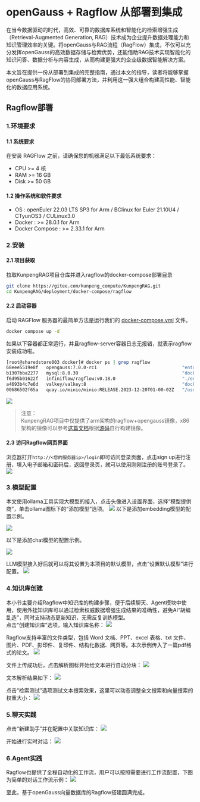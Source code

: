 # openGauss + Ragflow 从部署到集成
在当今数据驱动的时代，高效、可靠的数据库系统和智能化的检索增强生成（Retrieval-Augmented Generation, RAG）技术成为企业提升数据处理能力和知识管理效率的关键。将openGauss与RAG流程（RagFlow）集成，不仅可以充分发挥openGauss的高效数据存储与检索优势，还能借助RAG技术实现智能化的知识问答、数据分析与内容生成，从而构建更强大的企业级数据智能解决方案。

本文旨在提供一份从部署到集成的完整指南，通过本文的指导，读者将能够掌握openGauss与RagFlow的协同部署方法，并利用这一强大组合构建高性能、智能化的数据应用系统。
## Ragflow部署
### 1.环境要求
#### 1.1 系统要求

在安装 RAGFlow 之前，请确保您的机器满足以下最低系统要求：

- CPU >= 4 核
- RAM >= 16 GB
- Disk >= 50 GB

#### 1.2 操作系统和软件要求

- OS : openEuler 22.03 LTS SP3 for Arm / BClinux for Euler 21.10U4 / CTyunOS3 / CULinux3.0
- Docker : >= 28.0.1 for Arm
- Docker Compose : >= 2.33.1 for Arm

### 2.安装
#### 2.1 项目获取
拉取KunpengRAG项目仓库并进入ragflow的docker-compose部署目录
```bash
git clone https://gitee.com/kunpeng_compute/KunpengRAG.git
cd KunpengRAG/deployment/docker-compose/ragflow
```
#### 2.2 启动容器
启动 RAGFlow 服务器的最简单方法是运行我们的 [docker-compose.yml](https://gitee.com/kunpeng_compute/KunpengRAG/blob/master/deployment/docker-compose/ragflow/docker-compose.yml) 文件。

```bash
docker compose up -d
```
如果以下容器都正常运行，并且ragflow-server容器日志无报错，就表示ragflow安装成功啦。
```bash
[root@sharedstore003 docker]# docker ps | grep ragflow
68eee5519e8f   opengauss:7.0.0-rc1                                "entrypoint.sh gauss…"   4 hours ago   Up 4 hours (healthy)    0.0.0.0:6601->5432/tcp, :::6601->5432/tcp                                                                                                                                                                                       ragflow-opengauss
b1307bba2277   mysql:8.0.39                                       "docker-entrypoint.s…"   4 hours ago   Up 4 hours (healthy)    33060/tcp, 0.0.0.0:5455->3306/tcp, :::5455->3306/tcp                                                                                                                                                                            ragflow-mysql
f6d95b01622f   infiniflow/ragflow:v0.18.0                         "./entrypoint.sh"        4 hours ago   Up 4 hours              0.0.0.0:80->80/tcp, :::80->80/tcp, 0.0.0.0:443->443/tcp, :::443->443/tcp, 0.0.0.0:5678-5679->5678-5679/tcp, :::5678-5679->5678-5679/tcp, 0.0.0.0:9380->9380/tcp, :::9380->9380/tcp, 0.0.0.0:9382->9382/tcp, :::9382->9382/tcp   ragflow-server
a4693b4c7e6d   valkey/valkey:8                                    "docker-entrypoint.s…"   4 hours ago   Up 4 hours              0.0.0.0:6379->6379/tcp, :::6379->6379/tcp                                                                                                                                                                                       ragflow-redis
00686502f65a   quay.io/minio/minio:RELEASE.2023-12-20T01-00-02Z   "/usr/bin/docker-ent…"   4 hours ago   Up 4 hours              0.0.0.0:9000-9001->9000-9001/tcp, :::9000-9001->9000-9001/tcp                                                                                                                                                                   ragflow-minio
```
![](./figures/ragflow1.jpg)
>注意：<br>
>KunpengRAG项目中仅提供了arm架构的ragflow+opengauss镜像，x86架构的镜像可以参考[这篇文档](https://ragflow.io/docs/dev/build_docker_image)根据[源码](https://github.com/lauraty123/ragflow/tree/adapt_opengauss)自行构建镜像。

#### 2.3 访问Ragflow网页界面
浏览器打开`http://<您的服务器ip>/login`即可访问登录页面，点击sign up进行注册，填入电子邮箱和密码后，返回登录页，就可以使用刚刚注册的账号登录了。
![](./figures/ragflow3.jpg)
### 3.模型配置
本文使用ollama工具实现大模型的接入，点击头像进入设置界面，选择“模型提供商”，单击ollama图标下的“添加模型”选项。
![](./figures/ragflow4.png)
以下是添加embedding模型的配置示例。

![](./figures/ragflow5.png)

以下是添加chat模型的配置示例。

![](./figures/ragflow6.png)

LLM模型接入好后就可以将其设置为本项目的默认模型，点击“设置默认模型”进行配置。
![](./figures/ragflow7.png)

### 4.知识库创建
本小节主要介绍Ragflow中知识库的构建步骤，便于后续聊天、Agent模块中使用，使用外挂知识库可以通过检索权威数据增强生成结果的准确性，避免AI“胡编乱造”，同时支持动态更新知识，无需反复训练模型。<br>
点击“创建知识库”选项，输入知识库名称：
![](./figures/ragflow8.png)

Ragflow支持丰富的文件类型，包括 Word 文档、PPT、excel 表格、txt 文件、图片、PDF、影印件、复印件、结构化数据、网页等。本次示例传入了一篇pdf格式的论文。
![](./figures/ragflow9.jpg)

文件上传成功后，点击解析图标开始给文本进行自动分块：
![](./figures/ragflow10.png)

文本解析结果如下：
![](./figures/ragflow11.jpg)

点击“检索测试”选项测试文本搜索效果，这里可以动态调整全文搜索和向量搜索的权重大小：
![](./figures/ragflow12.jpg)

### 5.聊天实践

点击“新建助手”并在配置中关联知识库：
![](./figures/ragflow13.png)

开始进行实时对话：
![](./figures/ragflow14.jpg)

### 6.Agent实践
Ragflow也提供了全程自动化的工作流，用户可以按照需要进行工作流配置，下图为简单的对话工作流示例：
![](./figures/ragflow2.png)

至此，基于openGauss向量数据库的Ragflow搭建圆满完成。​